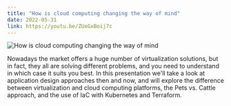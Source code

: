 ```yaml
---
title: "How is cloud computing changing the way of mind"
date: 2022-05-31
link: https://youtu.be/ZUeGxBoij7c
---
```


![How is cloud computing changing the way of mind](https://pbs.twimg.com/media/FTnuV5RWYAAJzGQ?format=jpg&name=large)

Nowadays the market offers a huge number of virtualization solutions, but in fact, they all are solving different problems, and you need to understand in which case it suits you best. In this presentation we'll take a look at application design approaches then and now, and will explore the difference between virtualization and cloud computing platforms, the Pets vs. Cattle approach, and the use of IaC with Kubernetes and Terraform.

<!--more-->
